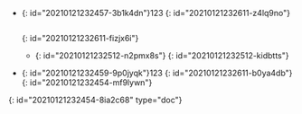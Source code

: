 - {: id="20210121232457-3b1k4dn"}123
  {: id="20210121232611-z4lq9no"}

  ```cpp

  ```
  {: id="20210121232611-fizjx6i"}

  - {: id="20210121232512-n2pmx8s"}
  {: id="20210121232512-kidbtts"}
- {: id="20210121232459-9p0jyqk"}123
  {: id="20210121232611-b0ya4db"}
{: id="20210121232454-mf9lywn"}


{: id="20210121232454-8ia2c68" type="doc"}

